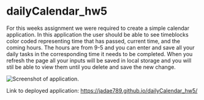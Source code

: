 # dailyCalendar_hw5

For this weeks assignment we were required to create a simple calendar application. In this application the user should be able to see timeblocks color coded representing time that has passed, current time, and the coming hours. The hours are from 9-5 and you can enter and save all your daily tasks in the corresponding time it needs to be completed. When you refresh the page all your inputs will be saved in local storage and you will stil be able to view them until you delete and save the new change.

![Screenshot of application.](./Assets/Screenshot_of_calendar.PNG)

Link to deployed application: https://jadae789.github.io/dailyCalendar_hw5/